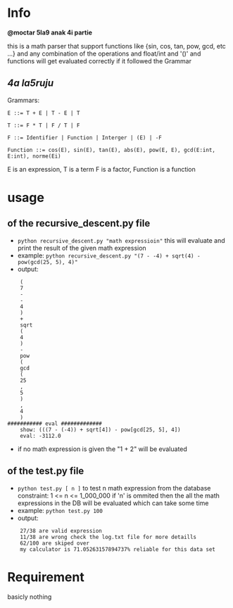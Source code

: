 # Info
**@moctar 5la9 anak 4i partie**

this is a math parser that support functions like {sin, cos, tan, pow, gcd, etc ...}
and any combination of the operations and float/int and '()' and functions will
get evaluated correctly if it followed the Grammar
## *4a la5ruju*
Grammars:

    E ::= T + E | T - E | T

    T ::= F * T | F / T | F

    F ::= Identifier | Function | Interger | (E) | -F

    Function ::= cos(E), sin(E), tan(E), abs(E), pow(E, E), gcd(E:int, E:int), norme(Ei)

E is an expression, T is a term F is a factor, Function is a function

# usage
## of the recursive_descent.py file
- `python recursive_descent.py "math expressioin"`
    this will evaluate and print the result of the given math expression
- example:
    `python recursive_descent.py "(7 - -4) + sqrt(4) - pow(gcd(25, 5), 4)"`
- output:
```
    (
    7
    -
    -
    4
    )
    +
    sqrt
    (
    4
    )
    -
    pow
    (
    gcd
    (
    25
    ,
    5
    )
    ,
    4
    )
########### eval #############
    show: (((7 - (-4)) + sqrt[4]) - pow[gcd[25, 5], 4])
    eval: -3112.0
```
- if no math expression is given the "1 + 2" will be evaluated

## of the test.py file
- `python test.py [ n ]` 
    to test n math expression from the database constraint: 1 <= n <= 1_000_000
    if 'n' is ommited then the all the math expressions in the DB will be evaluated which can take some time
- example:
    `python test.py 100`
- output:
```
    27/38 are valid expression
    11/38 are wrong check the log.txt file for more detaills
    62/100 are skiped over
    my calculator is 71.05263157894737% reliable for this data set
```

# Requirement
basicly nothing
